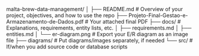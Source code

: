 malta-brew-data-management/
│
├── README.md            # Overview of your project, objectives, and how to use the repo
├── Projeto-Final-Gestao-e-Armazenamento-de-Dados.pdf   # Your attached final PDF
├── docs/                # Explanations, requirements, entity lists, etc.
│   ├── requirements.md
│   ├── entities.md
│   └── er-diagram.png   # Export your E/R diagram as an image file
├── diagrams/            # Put diagrams/images separately, if needed
└── src/                 # If/when you add source code or database scripts